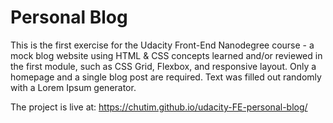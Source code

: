# Personal Blog

This is the first exercise for the Udacity Front-End Nanodegree course - a mock blog website using HTML & CSS concepts learned and/or reviewed in the first module, such as CSS Grid, Flexbox, and responsive layout. Only a homepage and a single blog post are required. Text was filled out randomly with a Lorem Ipsum generator.

The project is live at: https://chutim.github.io/udacity-FE-personal-blog/
